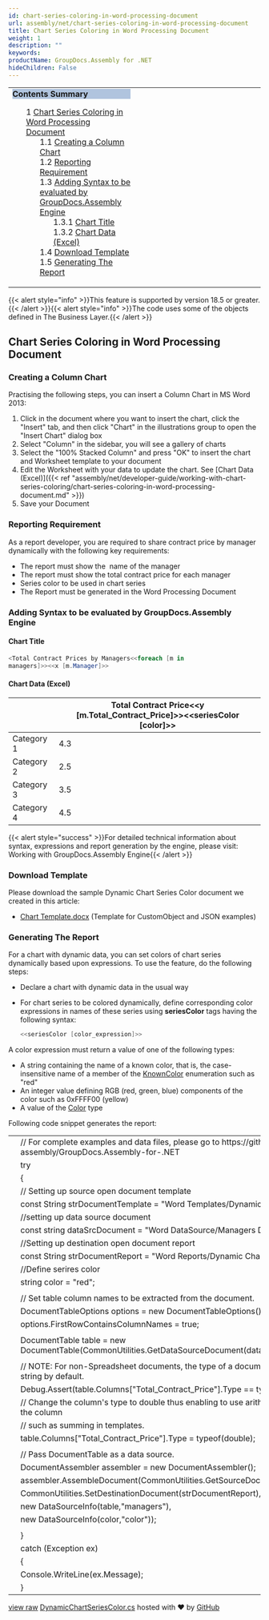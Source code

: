 ```yaml
---
id: chart-series-coloring-in-word-processing-document
url: assembly/net/chart-series-coloring-in-word-processing-document
title: Chart Series Coloring in Word Processing Document
weight: 1
description: ""
keywords: 
productName: GroupDocs.Assembly for .NET
hideChildren: False
---
```

<table class="sectionMacro" border="0" cellpadding="5" cellspacing="0" width="100%"><tbody><tr><td valign="top" width="50%"><div class="panel" style="border-top-width: 1px; border-right-width: 1px; border-bottom-width: 1px; border-left-width: 1px;"><div class="panelHeader" style="border-bottom-width: 1px; background-color: rgb(176, 196, 222);"><b>Contents Summary</b></div><div class="panelContent"><style type="text/css">div.rbtoc1593026666744 { padding-top: 0px; padding-right: 0px; padding-bottom: 0px; padding-left: 0px; }div.rbtoc1593026666744 ul { list-style-type: none; list-style-image: none; margin-left: 0px; }div.rbtoc1593026666744 li { margin-left: 0px; padding-left: 0px; }</style><div class="toc rbtoc1593026666744"><ul class="toc-indentation"><li><span class="TOCOutline">1</span> <a href="#ChartSeriesColoringinWordProcessingDocument-ChartSeriesColoringinWordProcessingDocument">Chart Series Coloring in Word Processing Document</a><ul class="toc-indentation"><li><span class="TOCOutline">1.1</span> <a href="#ChartSeriesColoringinWordProcessingDocument-CreatingaColumnChart">Creating a Column Chart</a></li><li><span class="TOCOutline">1.2</span> <a href="#ChartSeriesColoringinWordProcessingDocument-ReportingRequirement">Reporting Requirement</a></li><li><span class="TOCOutline">1.3</span> <a href="#ChartSeriesColoringinWordProcessingDocument-AddingSyntaxtobeevaluatedbyGroupDocs.AssemblyEngine">Adding Syntax to be evaluated by GroupDocs.Assembly Engine</a><ul class="toc-indentation"><li><span class="TOCOutline">1.3.1</span> <a href="#ChartSeriesColoringinWordProcessingDocument-ChartTitle">Chart Title</a></li><li><span class="TOCOutline">1.3.2</span> <a href="#ChartSeriesColoringinWordProcessingDocument-ChartData(Excel)">Chart Data (Excel)</a></li></ul></li><li><span class="TOCOutline">1.4</span> <a href="#ChartSeriesColoringinWordProcessingDocument-DownloadTemplate">Download Template</a></li><li><span class="TOCOutline">1.5</span> <a href="#ChartSeriesColoringinWordProcessingDocument-GeneratingTheReport">Generating The Report</a></li></ul></li></ul></div></div></div></td><td valign="top" width="15%">&nbsp;</td><td valign="top" width="35%">&nbsp;</td></tr></tbody></table>

{{< alert style="info" >}}This feature is supported by version 18.5 or greater.{{< /alert >}}{{< alert style="info" >}}The code uses some of the objects defined in The Business Layer.{{< /alert >}}

## Chart Series Coloring in Word Processing Document

### Creating a Column Chart

Practising the following steps, you can insert a Column Chart in MS Word 2013:

1.  Click in the document where you want to insert the chart, click the "Insert" tab, and then click "Chart" in the illustrations group to open the "Insert Chart" dialog box
2.  Select "Column" in the sidebar, you will see a gallery of charts
3.  Select the "100% Stacked Column" and press "OK" to insert the chart and Worksheet template to your document
4.  Edit the Worksheet with your data to update the chart. See [Chart Data (Excel)]({{< ref "assembly/net/developer-guide/working-with-chart-series-coloring/chart-series-coloring-in-word-processing-document.md" >}})
5.  Save your Document

### Reporting Requirement

As a report developer, you are required to share contract price by manager dynamically with the following key requirements:

*   The report must show the  name of the manager
*   The report must show the total contract price for each manager 
*   Series color to be used in chart series 
*   The Report must be generated in the Word Processing Document

### Adding Syntax to be evaluated by GroupDocs.Assembly Engine

#### Chart Title

```csharp
<Total Contract Prices by Managers<<foreach [m in
managers]>><<x [m.Manager]>>

```

#### Chart Data (Excel)

|   | Total Contract Price<<y [m.Total_Contract_Price]>><<seriesColor [color]>> |
| --- | --- |
| Category 1 | 4.3 |
| Category 2 | 2.5 |
| Category 3 | 3.5 |
| Category 4 | 4.5 |

{{< alert style="success" >}}For detailed technical information about syntax, expressions and report generation by the engine, please visit: Working with GroupDocs.Assembly Engine{{< /alert >}}

### Download Template

Please download the sample Dynamic Chart Series Color document we created in this article:

*   [Chart Template.docx](https://github.com/groupdocs-assembly/GroupDocs.Assembly-for-.NET/blob/master/Examples/Data/Source/Word%20Templates/Dynamic%20Chart%20Series%20Color.docx) (Template for CustomObject and JSON examples) 

### Generating The Report

For a chart with dynamic data, you can set colors of chart series dynamically based upon expressions. To use the feature, do the following steps:

*   Declare a chart with dynamic data in the usual way
*   For chart series to be colored dynamically, define corresponding color expressions in names of these series using **seriesColor** tags having the following syntax:
    
    ```csharp
    <<seriesColor [color_expression]>>
    ```
    

A color expression must return a value of one of the following types:

*   A string containing the name of a known color, that is, the case-insensitive name of a member of the [KnownColor](https://msdn.microsoft.com/en-us/library/system.drawing.knowncolor(v=vs.110).aspx) enumeration such as "red"
*   An integer value defining RGB (red, green, blue) components of the color such as 0xFFFF00 (yellow)
*   A value of the [Color](http://msdn.microsoft.com/en-us/library/system.drawing.color(v=vs.110).aspx) type

Following code snippet generates the report:

<table class="highlight tab-size js-file-line-container" data-tab-size="8" data-paste-markdown-skip=""><tbody><tr><td id="file-dynamicchartseriescolor-cs-L1" class="blob-num js-line-number" data-line-number="1"></td><td id="file-dynamicchartseriescolor-cs-LC1" class="blob-code blob-code-inner js-file-line"><span class="pl-c"><span class="pl-c">//</span> For complete examples and data files, please go to https://github.com/groupdocs-assembly/GroupDocs.Assembly-for-.NET</span></td></tr><tr><td id="file-dynamicchartseriescolor-cs-L2" class="blob-num js-line-number" data-line-number="2"></td><td id="file-dynamicchartseriescolor-cs-LC2" class="blob-code blob-code-inner js-file-line"><span class="pl-k">try</span></td></tr><tr><td id="file-dynamicchartseriescolor-cs-L3" class="blob-num js-line-number" data-line-number="3"></td><td id="file-dynamicchartseriescolor-cs-LC3" class="blob-code blob-code-inner js-file-line">{</td></tr><tr><td id="file-dynamicchartseriescolor-cs-L4" class="blob-num js-line-number" data-line-number="4"></td><td id="file-dynamicchartseriescolor-cs-LC4" class="blob-code blob-code-inner js-file-line"><span class="pl-c"><span class="pl-c">//</span> Setting up source open document template</span></td></tr><tr><td id="file-dynamicchartseriescolor-cs-L5" class="blob-num js-line-number" data-line-number="5"></td><td id="file-dynamicchartseriescolor-cs-LC5" class="blob-code blob-code-inner js-file-line"><span class="pl-k">const</span> <span class="pl-en">String</span> <span class="pl-smi">strDocumentTemplate</span> <span class="pl-k">=</span> <span class="pl-s"><span class="pl-pds">"</span>Word Templates/Dynamic Chart Series Color.docx<span class="pl-pds">"</span></span>;</td></tr><tr><td id="file-dynamicchartseriescolor-cs-L6" class="blob-num js-line-number" data-line-number="6"></td><td id="file-dynamicchartseriescolor-cs-LC6" class="blob-code blob-code-inner js-file-line"><span class="pl-c"><span class="pl-c">//</span>setting up data source document</span></td></tr><tr><td id="file-dynamicchartseriescolor-cs-L7" class="blob-num js-line-number" data-line-number="7"></td><td id="file-dynamicchartseriescolor-cs-LC7" class="blob-code blob-code-inner js-file-line"><span class="pl-k">const</span> <span class="pl-k">string</span> <span class="pl-smi">dataSrcDocument</span> <span class="pl-k">=</span> <span class="pl-s"><span class="pl-pds">"</span>Word DataSource/Managers Data.docx<span class="pl-pds">"</span></span>;</td></tr><tr><td id="file-dynamicchartseriescolor-cs-L8" class="blob-num js-line-number" data-line-number="8"></td><td id="file-dynamicchartseriescolor-cs-LC8" class="blob-code blob-code-inner js-file-line"><span class="pl-c"><span class="pl-c">//</span>Setting up destination open document report</span></td></tr><tr><td id="file-dynamicchartseriescolor-cs-L9" class="blob-num js-line-number" data-line-number="9"></td><td id="file-dynamicchartseriescolor-cs-LC9" class="blob-code blob-code-inner js-file-line"><span class="pl-k">const</span> <span class="pl-en">String</span> <span class="pl-smi">strDocumentReport</span> <span class="pl-k">=</span> <span class="pl-s"><span class="pl-pds">"</span>Word Reports/Dynamic Chart Series Color.docx<span class="pl-pds">"</span></span>;</td></tr><tr><td id="file-dynamicchartseriescolor-cs-L10" class="blob-num js-line-number" data-line-number="10"></td><td id="file-dynamicchartseriescolor-cs-LC10" class="blob-code blob-code-inner js-file-line"><span class="pl-c"><span class="pl-c">//</span>Define serires color</span></td></tr><tr><td id="file-dynamicchartseriescolor-cs-L11" class="blob-num js-line-number" data-line-number="11"></td><td id="file-dynamicchartseriescolor-cs-LC11" class="blob-code blob-code-inner js-file-line"><span class="pl-k">string</span> <span class="pl-smi">color</span> <span class="pl-k">=</span> <span class="pl-s"><span class="pl-pds">"</span>red<span class="pl-pds">"</span></span>;</td></tr><tr><td id="file-dynamicchartseriescolor-cs-L12" class="blob-num js-line-number" data-line-number="12"></td><td id="file-dynamicchartseriescolor-cs-LC12" class="blob-code blob-code-inner js-file-line"></td></tr><tr><td id="file-dynamicchartseriescolor-cs-L13" class="blob-num js-line-number" data-line-number="13"></td><td id="file-dynamicchartseriescolor-cs-LC13" class="blob-code blob-code-inner js-file-line"><span class="pl-c"><span class="pl-c">//</span> Set table column names to be extracted from the document.</span></td></tr><tr><td id="file-dynamicchartseriescolor-cs-L14" class="blob-num js-line-number" data-line-number="14"></td><td id="file-dynamicchartseriescolor-cs-LC14" class="blob-code blob-code-inner js-file-line"><span class="pl-en">DocumentTableOptions</span> <span class="pl-smi">options</span> <span class="pl-k">=</span> <span class="pl-k">new</span> <span class="pl-en">DocumentTableOptions</span>();</td></tr><tr><td id="file-dynamicchartseriescolor-cs-L15" class="blob-num js-line-number" data-line-number="15"></td><td id="file-dynamicchartseriescolor-cs-LC15" class="blob-code blob-code-inner js-file-line"><span class="pl-smi">options</span>.<span class="pl-smi">FirstRowContainsColumnNames</span> <span class="pl-k">=</span> <span class="pl-c1">true</span>;</td></tr><tr><td id="file-dynamicchartseriescolor-cs-L16" class="blob-num js-line-number" data-line-number="16"></td><td id="file-dynamicchartseriescolor-cs-LC16" class="blob-code blob-code-inner js-file-line"></td></tr><tr><td id="file-dynamicchartseriescolor-cs-L17" class="blob-num js-line-number" data-line-number="17"></td><td id="file-dynamicchartseriescolor-cs-LC17" class="blob-code blob-code-inner js-file-line"><span class="pl-en">DocumentTable</span> <span class="pl-smi">table</span> <span class="pl-k">=</span> <span class="pl-k">new</span> <span class="pl-en">DocumentTable</span>(<span class="pl-smi">CommonUtilities</span>.<span class="pl-en">GetDataSourceDocument</span>(<span class="pl-smi">dataSrcDocument</span>), <span class="pl-c1">1</span>, <span class="pl-smi">options</span>);</td></tr><tr><td id="file-dynamicchartseriescolor-cs-L18" class="blob-num js-line-number" data-line-number="18"></td><td id="file-dynamicchartseriescolor-cs-LC18" class="blob-code blob-code-inner js-file-line"></td></tr><tr><td id="file-dynamicchartseriescolor-cs-L19" class="blob-num js-line-number" data-line-number="19"></td><td id="file-dynamicchartseriescolor-cs-LC19" class="blob-code blob-code-inner js-file-line"><span class="pl-c"><span class="pl-c">//</span> NOTE: For non-Spreadsheet documents, the type of a document table column is always string by default.</span></td></tr><tr><td id="file-dynamicchartseriescolor-cs-L20" class="blob-num js-line-number" data-line-number="20"></td><td id="file-dynamicchartseriescolor-cs-LC20" class="blob-code blob-code-inner js-file-line"><span class="pl-smi">Debug</span>.<span class="pl-en">Assert</span>(<span class="pl-smi">table</span>.<span class="pl-smi">Columns</span>[<span class="pl-s"><span class="pl-pds">"</span>Total_Contract_Price<span class="pl-pds">"</span></span>].<span class="pl-smi">Type</span> <span class="pl-k">==</span> <span class="pl-k">typeof</span>(<span class="pl-k">string</span>));</td></tr><tr><td id="file-dynamicchartseriescolor-cs-L21" class="blob-num js-line-number" data-line-number="21"></td><td id="file-dynamicchartseriescolor-cs-LC21" class="blob-code blob-code-inner js-file-line"><span class="pl-c"><span class="pl-c">//</span> Change the column's type to double thus enabling to use arithmetic operations on values of the column</span></td></tr><tr><td id="file-dynamicchartseriescolor-cs-L22" class="blob-num js-line-number" data-line-number="22"></td><td id="file-dynamicchartseriescolor-cs-LC22" class="blob-code blob-code-inner js-file-line"><span class="pl-c"><span class="pl-c">//</span> such as summing in templates.</span></td></tr><tr><td id="file-dynamicchartseriescolor-cs-L23" class="blob-num js-line-number" data-line-number="23"></td><td id="file-dynamicchartseriescolor-cs-LC23" class="blob-code blob-code-inner js-file-line"><span class="pl-smi">table</span>.<span class="pl-smi">Columns</span>[<span class="pl-s"><span class="pl-pds">"</span>Total_Contract_Price<span class="pl-pds">"</span></span>].<span class="pl-smi">Type</span> <span class="pl-k">=</span> <span class="pl-k">typeof</span>(<span class="pl-k">double</span>);</td></tr><tr><td id="file-dynamicchartseriescolor-cs-L24" class="blob-num js-line-number" data-line-number="24"></td><td id="file-dynamicchartseriescolor-cs-LC24" class="blob-code blob-code-inner js-file-line"></td></tr><tr><td id="file-dynamicchartseriescolor-cs-L25" class="blob-num js-line-number" data-line-number="25"></td><td id="file-dynamicchartseriescolor-cs-LC25" class="blob-code blob-code-inner js-file-line"><span class="pl-c"><span class="pl-c">//</span> Pass DocumentTable as a data source.</span></td></tr><tr><td id="file-dynamicchartseriescolor-cs-L26" class="blob-num js-line-number" data-line-number="26"></td><td id="file-dynamicchartseriescolor-cs-LC26" class="blob-code blob-code-inner js-file-line"><span class="pl-en">DocumentAssembler</span> <span class="pl-smi">assembler</span> <span class="pl-k">=</span> <span class="pl-k">new</span> <span class="pl-en">DocumentAssembler</span>();</td></tr><tr><td id="file-dynamicchartseriescolor-cs-L27" class="blob-num js-line-number" data-line-number="27"></td><td id="file-dynamicchartseriescolor-cs-LC27" class="blob-code blob-code-inner js-file-line"><span class="pl-smi">assembler</span>.<span class="pl-en">AssembleDocument</span>(<span class="pl-smi">CommonUtilities</span>.<span class="pl-en">GetSourceDocument</span>(<span class="pl-smi">strDocumentTemplate</span>),</td></tr><tr><td id="file-dynamicchartseriescolor-cs-L28" class="blob-num js-line-number" data-line-number="28"></td><td id="file-dynamicchartseriescolor-cs-LC28" class="blob-code blob-code-inner js-file-line"><span class="pl-smi">CommonUtilities</span>.<span class="pl-en">SetDestinationDocument</span>(<span class="pl-smi">strDocumentReport</span>),</td></tr><tr><td id="file-dynamicchartseriescolor-cs-L29" class="blob-num js-line-number" data-line-number="29"></td><td id="file-dynamicchartseriescolor-cs-LC29" class="blob-code blob-code-inner js-file-line"><span class="pl-k">new</span> <span class="pl-en">DataSourceInfo</span>(<span class="pl-smi">table</span>,<span class="pl-s"><span class="pl-pds">"</span>managers<span class="pl-pds">"</span></span>),</td></tr><tr><td id="file-dynamicchartseriescolor-cs-L30" class="blob-num js-line-number" data-line-number="30"></td><td id="file-dynamicchartseriescolor-cs-LC30" class="blob-code blob-code-inner js-file-line"><span class="pl-k">new</span> <span class="pl-en">DataSourceInfo</span>(<span class="pl-smi">color</span>,<span class="pl-s"><span class="pl-pds">"</span>color<span class="pl-pds">"</span></span>));</td></tr><tr><td id="file-dynamicchartseriescolor-cs-L31" class="blob-num js-line-number" data-line-number="31"></td><td id="file-dynamicchartseriescolor-cs-LC31" class="blob-code blob-code-inner js-file-line"></td></tr><tr><td id="file-dynamicchartseriescolor-cs-L32" class="blob-num js-line-number" data-line-number="32"></td><td id="file-dynamicchartseriescolor-cs-LC32" class="blob-code blob-code-inner js-file-line">}</td></tr><tr><td id="file-dynamicchartseriescolor-cs-L33" class="blob-num js-line-number" data-line-number="33"></td><td id="file-dynamicchartseriescolor-cs-LC33" class="blob-code blob-code-inner js-file-line"><span class="pl-k">catch</span> (<span class="pl-en">Exception</span> <span class="pl-smi">ex</span>)</td></tr><tr><td id="file-dynamicchartseriescolor-cs-L34" class="blob-num js-line-number" data-line-number="34"></td><td id="file-dynamicchartseriescolor-cs-LC34" class="blob-code blob-code-inner js-file-line">{</td></tr><tr><td id="file-dynamicchartseriescolor-cs-L35" class="blob-num js-line-number" data-line-number="35"></td><td id="file-dynamicchartseriescolor-cs-LC35" class="blob-code blob-code-inner js-file-line"><span class="pl-smi">Console</span>.<span class="pl-en">WriteLine</span>(<span class="pl-smi">ex</span>.<span class="pl-smi">Message</span>);</td></tr><tr><td id="file-dynamicchartseriescolor-cs-L36" class="blob-num js-line-number" data-line-number="36"></td><td id="file-dynamicchartseriescolor-cs-LC36" class="blob-code blob-code-inner js-file-line">}</td></tr></tbody></table>

[view raw](https://gist.github.com/GroupDocsGists/492c3768cdc6ab44f3323171dd2aa512/raw/42acaf692938981d5387b9bd8cf7aa6b9cf6e0cb/DynamicChartSeriesColor.cs) [DynamicChartSeriesColor.cs](https://gist.github.com/GroupDocsGists/492c3768cdc6ab44f3323171dd2aa512#file-dynamicchartseriescolor-cs) hosted with ❤ by [GitHub](https://github.com)
